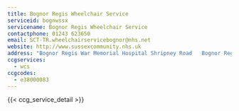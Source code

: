 ```yaml
---
title: Bognor Regis Wheelchair Service
serviceid: bognwssx
servicename: Bognor Regis Wheelchair Service
contactphone: 01243 623650
email: SCT-TR.wheelchairservicebognor@nhs.net
website: http://www.sussexcommunity.nhs.uk
address: "Bognor Regis War Memorial Hospital Shripney Road   Bognor Regis West Sussex PO22 9PP"
ccgservices:
  - wcs
ccgcodes:
  - e38000083
---
```


{{< ccg_service_detail >}}
